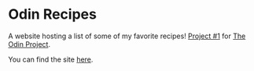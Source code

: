 # Odin Recipes

A website hosting a list of some of my favorite recipes! [Project #1](https://www.theodinproject.com/lessons/foundations-recipes) for [The Odin Project](https://www.theodinproject.com).

You can find the site [here](thatonemailbox.github.io/odin-recipes).
